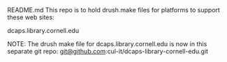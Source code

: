 README.md This repo is to hold drush.make files for platforms to support these web sites:

dcaps.library.cornell.edu

NOTE: The drush make file for dcaps.library.cornell.edu is now in this separate git repo:
git@github.com:cul-it/dcaps-library-cornell-edu.git
